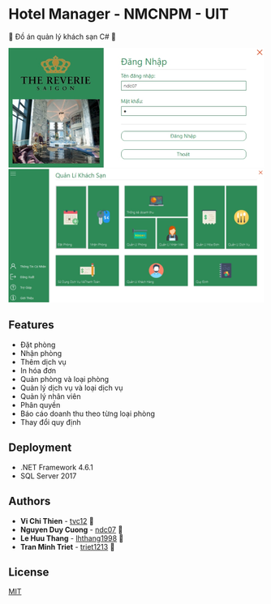 # Hotel Manager - NMCNPM - UIT

🏩 Đồ án quản lý khách sạn C# 💖

![](Page-57-Image-21.png)
![](Page-58-Image-22.png)
## Features
* Đặt phòng
* Nhận phòng
* Thêm dịch vụ
* In hóa đơn
* Quản phòng và loại phòng
* Quản lý dịch vụ và loại dịch vụ
* Quản lý nhân viên
* Phân quyền
* Báo cáo doanh thu theo từng loại phòng
* Thay đổi quy định

## Deployment
* .NET Framework 4.6.1
* SQL Server 2017
## Authors

* **Vi Chi Thien** - [tvc12](https://github.com/tvc12) 🐶
* **Nguyen Duy Cuong** - [ndc07](https://github.com/ndc07) 💎
* **Le Huu Thang** - [lhthang1998](https://github.com/lhthang1998) 🐷
* **Tran Minh Triet** - [triet1213](https://github.com/triet1213) 🐶

## License

[MIT](https://github.com/tvc12/HotelManager/blob/master/LICENSE)
